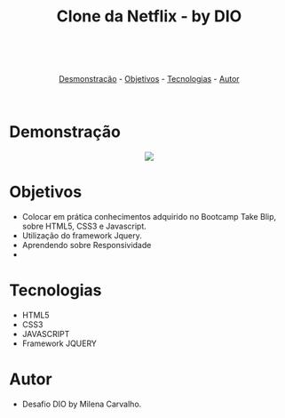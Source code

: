<header>
    <h1 align="center">Clone da Netflix - by DIO </h1>
</header>
<br>
<p align="center">
    <a href="#Demonstração">Desmonstração</a> -
    <a href="#objetivos">Objetivos</a> -
    <a href="#tecnologias">Tecnologias</a> -
    <a href="#autor">Autor</a> 
</p>
<br>

# Demonstração

<div align="center">
    <img maxheight="500px" src="https://user-images.githubusercontent.com/80054194/158466773-c8bacc0d-5adb-4dc3-b5d1-cc5b5697035c.png"/>
</div>

# Objetivos

- Colocar em prática conhecimentos adquirido no Bootcamp Take Blip, sobre HTML5, CSS3 e Javascript.
- Utilização do framework Jquery.
- Aprendendo sobre Responsividade
-

# Tecnologias

- HTML5
- CSS3
- JAVASCRIPT
- Framework JQUERY

# Autor

- Desafio DIO by Milena Carvalho.

